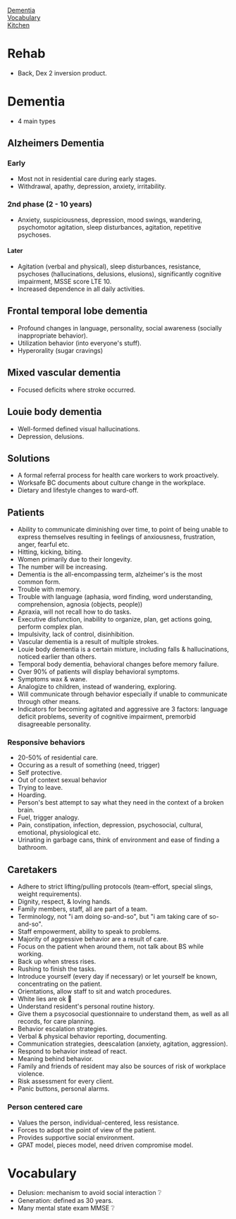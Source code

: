 [Dementia](#dementia)<br/>
[Vocabulary](#vocabulary)<br/>
[Kitchen](#kitchen)<br/>

# Rehab
- Back, Dex 2 inversion product.


# Dementia
- 4 main types
## Alzheimers Dementia
### Early
- Most not in residential care during early stages.
- Withdrawal, apathy, depression, anxiety, irritability.
### 2nd phase (2 - 10 years)
- Anxiety, suspiciousness, depression, mood swings, wandering, psychomotor agitation, sleep disturbances, agitation, repetitive psychoses.
#### Later
- Agitation (verbal and physical), sleep disturbances, resistance, psychoses (hallucinations, delusions, elusions), significantly cognitive impairment, MSSE score LTE 10. 
- Increased dependence in all daily activities.
## Frontal temporal lobe dementia
- Profound changes in language, personality, social awareness (socially inappropriate behavior).
- Utilization behavior (into everyone's stuff).
- Hyperorality (sugar cravings)
## Mixed vascular dementia
- Focused deficits where stroke occurred.
## Louie body dementia
- Well-formed defined visual hallucinations.
- Depression, delusions.

## Solutions
- A formal referral process for health care workers to work proactively.
- Worksafe BC documents about culture change in the workplace.
- Dietary and lifestyle changes to ward-off.

## Patients
- Ability to communicate diminishing over time, to point of being unable to express themselves resulting in feelings of anxiousness, frustration, anger, fearful etc.
- Hitting, kicking, biting.
- Women primarily due to their longevity.
- The number will be increasing.
- Dementia is the all-encompassing term, alzheimer's is the most common form.
- Trouble with memory.
- Trouble with language (aphasia, word finding, word understanding, comprehension, agnosia (objects, people))
- Apraxia, will not recall how to do tasks.
- Executive disfunction, inability to organize, plan, get actions going, perform complex plan.
- Impulsivity, lack of control, disinhibition.
- Vascular dementia is a result of multiple strokes.
- Louie body dementia is a certain mixture, including falls & hallucinations, noticed earlier than others.
- Temporal body dementia, behavioral changes before memory failure.
- Over 90% of patients will display behavioral symptoms.
- Symptoms wax & wane.
- Analogize to children, instead of wandering, exploring.
- Will communicate through behavior especially if unable to communicate through other means.
- Indicators for becoming agitated and aggressive are 3 factors: language deficit problems, severity of cognitive impairment, premorbid disagreeable personality.

### Responsive behaviors
- 20-50% of residential care.
- Occuring as a result of something (need, trigger)
- Self protective.
- Out of context sexual behavior
- Trying to leave.
- Hoarding.
- Person's best attempt to say what they need in the context of a broken brain.
- Fuel, trigger analogy.
- Pain, constipation, infection, depression, psychosocial, cultural, emotional, physiological etc.
- Urinating in garbage cans, think of environment and ease of finding a bathroom.


## Caretakers
- Adhere to strict lifting/pulling protocols (team-effort, special slings, weight requirements).
- Dignity, respect, & loving hands.
- Family members, staff, all are part of a team.
- Terminology, not "i am doing so-and-so", but "i am taking care of so-and-so".
- Staff empowerment, ability to speak to problems.
- Majority of aggressive behavior are a result of care.
- Focus on the patient when around them, not talk about BS while working.
- Back up when stress rises.
- Rushing to finish the tasks.
- Introduce yourself (every day if necessary) or let yourself be known, concentrating on the patient.
- Orientations, allow staff to sit and watch procedures.
- White lies are ok 🤔
- Understand resident's personal routine history.
- Give them a psycosocial questionnaire to understand them, as well as all records, for care planning.
- Behavior escalation strategies.
- Verbal & physical behavior reporting, documenting.
- Communication strategies, deescalation (anxiety, agitation, aggression).
- Respond to behavior instead of react.
- Meaning behind behavior.
- Family and friends of resident may also be sources of risk of workplace violence.
- Risk assessment for every client.
- Panic buttons, personal alarms.

### Person centered care
- Values the person, individual-centered, less resistance.
- Forces to adopt the point of view of the patient.
- Provides supportive social environment.
- GPAT model, pieces model, need driven compromise model.

# Vocabulary

- Delusion: mechanism to avoid social interaction ❔
- Generation: defined as 30 years.
- Many mental state exam MMSE ❔


